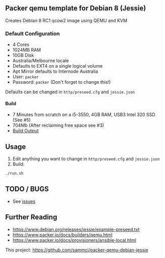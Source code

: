 ## Packer qemu template for Debian 8 (Jessie)
Creates Debian 8 RC1 qcow2 image using QEMU and KVM

### Default Configuration
* 4 Cores
* 1024MB RAM
* 10GB Disk
* Australia/Melbourne locale
* Defaults to EXT4 on a single logical volume
* Apt Mirror defaults to Internode Australia
* User: `packer`
* Password: `packer` (Don't forget to change this!)

Defaults can be changed in `http/preseed.cfg` and `jessie.json`

#### Build
* 7 Minutes from scratch on a i5-3550, 4GB RAM, USB3 Intel 320 SSD (See #5)
* 704Mb (After reclaiming free space see #3)
* [Build Output](build_output.log)

## Usage
1. Edit anything you want to change in `http/preseed.cfg` and `jessie.json`
2. Build:
```bash
./run.sh
```

## TODO / BUGS
* See [issues](https://github.com/sammcj/packer-qemu-debian-jessie/issues)

## Further Reading

* https://www.debian.org/releases/jessie/example-preseed.txt
* https://www.packer.io/docs/builders/qemu.html
* https://www.packer.io/docs/provisioners/ansible-local.html

This project: https://github.com/sammcj/packer-qemu-debian-jessie
